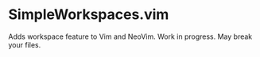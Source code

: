 # SimpleWorkspaces.vim

Adds workspace feature to Vim and NeoVim. Work in progress. May break your files.
